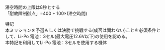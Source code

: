 滞空時間の上限は8秒とする  
	「耐故障制御点」=400 \+ 100×(滞空時間)

特記  
本ミッションを予選もしくは決勝で挑戦する(成否は問わない)ことを必須条件として、Li-Po 電池：3セル(最大電圧12.6V以下)の使用を認める。  
本特記を利用してLi-Po 電池：3セルを使用する機体